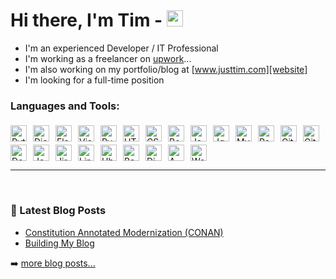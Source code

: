 # Hi there, I'm Tim - [<img width="26px" src="https://cdn.jsdelivr.net/gh/devicons/devicon/icons/linkedin/linkedin-original.svg" />][linkedin]
- I'm an experienced Developer / IT Professional
- I'm working as a freelancer on [upwork][upwork]...
- I'm also working on my portfolio/blog at [www.justtim.com][website]
- I'm looking for a full-time position


### Languages and Tools:

<img alt="Python" src="https://cdn.jsdelivr.net/gh/devicons/devicon/icons/python/python-original.svg" align="left" width="26px" style="margin-right:10px; margin-top:5px;" />

<img alt="Django" src="https://cdn.jsdelivr.net/gh/devicons/devicon/icons/django/django-plain.svg" align="left" width="26px" style="margin-right:10px; margin-top:5px;" />
          
<img alt="Flask" src="https://cdn.jsdelivr.net/gh/devicons/devicon/icons/flask/flask-original.svg" align="left" width="26px" style="margin-right:10px; margin-top:5px;" />
          
<img alt="Visual Studio Code" src="https://cdn.jsdelivr.net/gh/devicons/devicon/icons/vscode/vscode-original.svg" align="left" width="26px" style="margin-right:10px; margin-top:5px;" />

<img alt="PyCharm" width="26px" src="https://cdn.jsdelivr.net/gh/devicons/devicon/icons/pycharm/pycharm-original.svg" align="left" width="26px" style="margin-right:10px; margin-top:5px;" />

<img alt="HTML5" src="https://cdn.jsdelivr.net/gh/devicons/devicon/icons/html5/html5-original.svg" align="left" width="26px" style="margin-right:10px; margin-top:5px;" />

<img alt="CSS3" src="https://cdn.jsdelivr.net/gh/devicons/devicon/icons/css3/css3-original.svg" align="left" width="26px" style="margin-right:10px; margin-top:5px;" />

<img alt="Bootstrap" src="https://cdn.jsdelivr.net/gh/devicons/devicon/icons/bootstrap/bootstrap-original.svg" align="left" width="26px" style="margin-right:10px; margin-top:5px;" />
          
<img alt="JavaScript" src="https://cdn.jsdelivr.net/gh/devicons/devicon/icons/javascript/javascript-original.svg" align="left" width="26px" style="margin-right:10px; margin-top:5px;" />

<img alt="Jquery" src="https://cdn.jsdelivr.net/gh/devicons/devicon/icons/jquery/jquery-original.svg" align="left" width="26px" style="margin-right:10px; margin-top:5px;" />
          
<img alt="MySQL" src="https://cdn.jsdelivr.net/gh/devicons/devicon/icons/mysql/mysql-original.svg" align="left" width="26px" style="margin-right:10px; margin-top:5px;" />

<img alt="Postgresql" src="https://cdn.jsdelivr.net/gh/devicons/devicon/icons/postgresql/postgresql-original.svg" align="left" width="26px" style="margin-right:10px; margin-top:5px;" />
          
<img alt="Git" src="https://cdn.jsdelivr.net/gh/devicons/devicon/icons/git/git-original.svg" align="left" width="26px" style="margin-right:10px; margin-top:5px;" />

<img alt="Github" src="https://cdn.jsdelivr.net/gh/devicons/devicon/icons/github/github-original-wordmark.svg" align="left" width="26px" style="margin-right:10px; margin-top:5px;" />

<img alt="Docker" src="https://cdn.jsdelivr.net/gh/devicons/devicon/icons/docker/docker-original.svg" align="left" width="26px" style="margin-right:10px; margin-top:5px;" />
          
<img alt="Jenkins" src="https://cdn.jsdelivr.net/gh/devicons/devicon/icons/jenkins/jenkins-original.svg" align="left" width="26px" style="margin-right:10px; margin-top:5px;" />

<img alt="Jira" src="https://cdn.jsdelivr.net/gh/devicons/devicon/icons/jira/jira-original.svg" align="left" width="26px" style="margin-right:10px; margin-top:5px;" />

<img alt="Linux" src="https://cdn.jsdelivr.net/gh/devicons/devicon/icons/linux/linux-original.svg" align="left" width="26px" style="margin-right:10px; margin-top:5px;" />
          
<img alt="Ubuntu" src="https://cdn.jsdelivr.net/gh/devicons/devicon/icons/ubuntu/ubuntu-plain.svg" align="left" width="26px" style="margin-right:10px; margin-top:5px;" />

<img alt="Bash" src="https://cdn.jsdelivr.net/gh/devicons/devicon/icons/bash/bash-original.svg" align="left" width="26px" style="margin-right:10px; margin-top:5px;" />

<img alt="DigitialOcean" src="https://cdn.jsdelivr.net/gh/devicons/devicon/icons/digitalocean/digitalocean-original.svg" align="left" width="26px" style="margin-right:10px; margin-top:5px;" />

<img alt="AWS" src="https://cdn.jsdelivr.net/gh/devicons/devicon/icons/amazonwebservices/amazonwebservices-original.svg" align="left" width="26px" style="margin-right:10px; margin-top:5px;" />

<img alt="WordPress" src="https://cdn.jsdelivr.net/gh/devicons/devicon/icons/wordpress/wordpress-plain.svg" width="26px" style="margin-right:10px; margin-top:5px;" />

<br/>

---

<br/>

### 📕 Latest Blog Posts

<!-- BLOG-POST-LIST:START -->
- [Constitution Annotated Modernization (CONAN)](https://www.justtim.com/xp/constitution-annotated-modernization-conan)
- [Building My Blog](https://www.justtim.com/xp/building-this-website)
<!-- BLOG-POST-LIST:END -->

➡️ [more blog posts...](https://www.justtim.com/xp)


[website]: https://www.justtim.com
[linkedin]: https://www.linkedin.com/in/tim-andrews/
[upwork]: https://www.upwork.com/freelancers/~01cfaef11d461fdc56